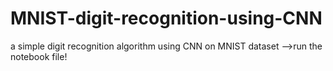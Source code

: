 # MNIST-digit-recognition-using-CNN
a simple digit recognition algorithm using CNN on MNIST dataset
-->run the notebook file!
